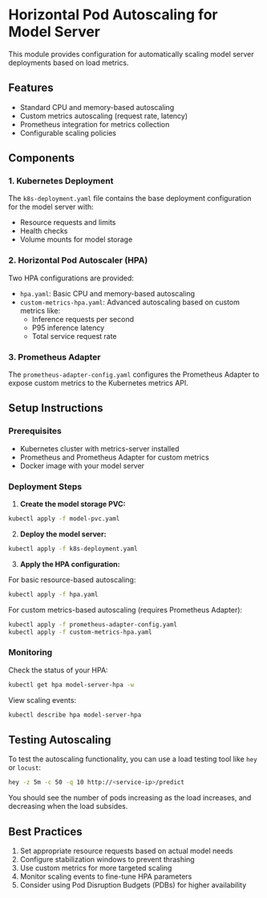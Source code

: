 ﻿<!-- новлена версія для PR -->
# Horizontal Pod Autoscaling for Model Server

This module provides configuration for automatically scaling model server deployments based on load metrics.

## Features

- Standard CPU and memory-based autoscaling
- Custom metrics autoscaling (request rate, latency)
- Prometheus integration for metrics collection
- Configurable scaling policies

## Components

### 1. Kubernetes Deployment

The `k8s-deployment.yaml` file contains the base deployment configuration for the model server with:
- Resource requests and limits
- Health checks
- Volume mounts for model storage

### 2. Horizontal Pod Autoscaler (HPA)

Two HPA configurations are provided:

- `hpa.yaml`: Basic CPU and memory-based autoscaling
- `custom-metrics-hpa.yaml`: Advanced autoscaling based on custom metrics like:
  - Inference requests per second
  - P95 inference latency
  - Total service request rate

### 3. Prometheus Adapter

The `prometheus-adapter-config.yaml` configures the Prometheus Adapter to expose custom metrics to the Kubernetes metrics API.

## Setup Instructions

### Prerequisites

- Kubernetes cluster with metrics-server installed
- Prometheus and Prometheus Adapter for custom metrics
- Docker image with your model server

### Deployment Steps

1. **Create the model storage PVC:**

```bash
kubectl apply -f model-pvc.yaml
```

2. **Deploy the model server:**

```bash
kubectl apply -f k8s-deployment.yaml
```

3. **Apply the HPA configuration:**

For basic resource-based autoscaling:
```bash
kubectl apply -f hpa.yaml
```

For custom metrics-based autoscaling (requires Prometheus Adapter):
```bash
kubectl apply -f prometheus-adapter-config.yaml
kubectl apply -f custom-metrics-hpa.yaml
```

### Monitoring

Check the status of your HPA:
```bash
kubectl get hpa model-server-hpa -w
```

View scaling events:
```bash
kubectl describe hpa model-server-hpa
```

## Testing Autoscaling

To test the autoscaling functionality, you can use a load testing tool like `hey` or `locust`:

```bash
hey -z 5m -c 50 -q 10 http://<service-ip>/predict
```

You should see the number of pods increasing as the load increases, and decreasing when the load subsides.

## Best Practices

1. Set appropriate resource requests based on actual model needs
2. Configure stabilization windows to prevent thrashing
3. Use custom metrics for more targeted scaling
4. Monitor scaling events to fine-tune HPA parameters
5. Consider using Pod Disruption Budgets (PDBs) for higher availability

